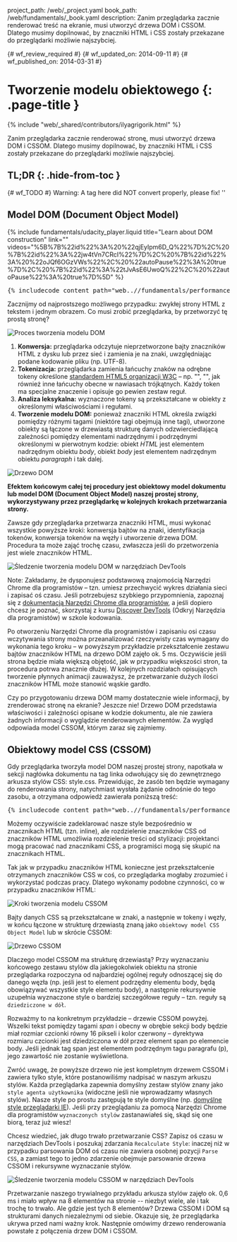 project_path: /web/_project.yaml
book_path: /web/fundamentals/_book.yaml
description: Zanim przeglądarka zacznie renderować treść na ekranie, musi utworzyć drzewa DOM i CSSOM. Dlatego musimy dopilnować, by znaczniki HTML i CSS zostały przekazane do przeglądarki możliwie najszybciej.

{# wf_review_required #}
{# wf_updated_on: 2014-09-11 #}
{# wf_published_on: 2014-03-31 #}

# Tworzenie modelu obiektowego {: .page-title }

{% include "web/_shared/contributors/ilyagrigorik.html" %}


Zanim przeglądarka zacznie renderować stronę, musi utworzyć drzewa DOM i CSSOM. Dlatego musimy dopilnować, by znaczniki HTML i CSS zostały przekazane do przeglądarki możliwie najszybciej.



## TL;DR {: .hide-from-toc }
{# wf_TODO #}
Warning: A tag here did NOT convert properly, please fix! ''


## Model DOM (Document Object Model)

{% include fundamentals/udacity_player.liquid title="Learn about DOM construction" link="" videos="%5B%7B%22id%22%3A%20%22qjEyIpm6D_Q%22%7D%2C%20%7B%22id%22%3A%22jw4tVn7CRcI%22%7D%2C%20%7B%22id%22%3A%20%22oJQf6OGzVWs%22%2C%20%22autoPause%22%3A%20true%7D%2C%20%7B%22id%22%3A%22tJvAsE6UwoQ%22%2C%20%22autoPause%22%3A%20true%7D%5D" %}

<pre class="prettyprint">
{% includecode content_path="web..//fundamentals/performance/critical-rendering-path/_code/basic_dom.html" region_tag="full" %}
</pre>

Zacznijmy od najprostszego możliwego przypadku: zwykłej strony HTML z tekstem i jednym obrazem. Co musi zrobić przeglądarka, by przetworzyć tę prostą stronę?

<img src="images/full-process.png" alt="Proces tworzenia modelu DOM">

1. **Konwersja:** przeglądarka odczytuje nieprzetworzone bajty znaczników HTML z dysku lub przez sieć i zamienia je na znaki, uwzględniając podane kodowanie pliku (np. UTF-8).
1. **Tokenizacja:** przeglądarka zamienia łańcuchy znaków na odrębne tokeny określone [standardem HTML5 organizacji W3C](http://www.w3.org/TR/html5/) &ndash; np. "<html>", "<body>", jak również inne łańcuchy obecne w nawiasach trójkątnych. Każdy token ma specjalne znaczenie i opisuje go pewien zestaw reguł.
1. **Analiza leksykalna:** wyznaczone tokeny są przekształcane w obiekty z określonymi właściwościami i regułami.
1. **Tworzenie modelu DOM:** ponieważ znaczniki HTML określa związki pomiędzy różnymi tagami (niektóre tagi obejmują inne tagi), utworzone obiekty są łączone w drzewiastą strukturę danych odzwierciedlającą zależności pomiędzy elementami nadrzędnymi i podrzędnymi określonymi w pierwotnym kodzie: obiekt _HTML_ jest elementem nadrzędnym obiektu _body_, obiekt _body_ jest elementem nadrzędnym obiektu _paragraph_ i tak dalej.

<img src="images/dom-tree.png" class="center" alt="Drzewo DOM">

**Efektem końcowym całej tej procedury jest obiektowy model dokumentu lub model DOM (Document Object Model) naszej prostej strony, wykorzystywany przez przeglądarkę w kolejnych krokach przetwarzania strony.**

Zawsze gdy przeglądarka przetwarza znaczniki HTML, musi wykonać wszystkie powyższe kroki: konwersja bajtów na znaki, identyfikacja tokenów, konwersja tokenów na węzły i utworzenie drzewa DOM. Procedura ta może zająć trochę czasu, zwłaszcza jeśli do przetworzenia jest wiele znaczników HTML.

<img src="images/dom-timeline.png" class="center" alt="Śledzenie tworzenia modelu DOM w narzędziach DevTools">

<!-- TODO: Verify note type! -->
Note: Zakładamy, że dysponujesz podstawową znajomością Narzędzi Chrome dla programistów &ndash; tzn. umiesz przechwycić wykres działania sieci i zapisać oś czasu. Jeśli potrzebujesz szybkiego przypomnienia, zapoznaj się z <a href='https://developer.chrome.com/devtools'>dokumentacją Narzędzi Chrome dla programistów</a>, a jeśli dopiero chcesz je poznać, skorzystaj z kursu <a href='http://discover-devtools.codeschool.com/'>Discover DevTools</a> (Odkryj Narzędzia dla programistów) w szkole kodowania.

Po otworzeniu Narzędzi Chrome dla programistów i zapisaniu osi czasu wczytywania strony można przeanalizować rzeczywisty czas wymagany do wykonania tego kroku &ndash; w powyższym przykładzie przekształcenie zestawu bajtów znaczników HTML na drzewo DOM zajęło ok. 5 ms. Oczywiście jeśli strona będzie miała większą objętość, jak w przypadku większości stron, ta procedura potrwa znacznie dłużej. W kolejnych rozdziałach opisujących tworzenie płynnych animacji zauważysz, że przetwarzanie dużych ilości znaczników HTML może stanowić wąskie gardło.

Czy po przygotowaniu drzewa DOM mamy dostatecznie wiele informacji, by zrenderować stronę na ekranie? Jeszcze nie! Drzewo DOM przedstawia właściwości i zależności opisane w kodzie dokumentu, ale nie zawiera żadnych informacji o wyglądzie renderowanych elementów. Za wygląd odpowiada model CSSOM, którym zaraz się zajmiemy.

## Obiektowy model CSS (CSSOM)

Gdy przeglądarka tworzyła model DOM naszej prostej strony, napotkała w sekcji nagłówka dokumentu na tag linka odwołujący się do zewnętrznego arkusza stylów CSS: style.css. Przewidując, że zasób ten będzie wymagany do renderowania strony, natychmiast wysłała żądanie odnośnie do tego zasobu, a otrzymana odpowiedź zawierała poniższą treść:

<pre class="prettyprint">
{% includecode content_path="web..//fundamentals/performance/critical-rendering-path/_code/style.css" region_tag="full" lang=css %}
</pre>

Możemy oczywiście zadeklarować nasze style bezpośrednio w znacznikach HTML (tzn. inline), ale rozdzielenie znaczników CSS od znaczników HTML umożliwia rozdzielenie treści od stylizacji: projektanci mogą pracować nad znacznikami CSS, a programiści mogą się skupić na znacznikach HTML.

Tak jak w przypadku znaczników HTML konieczne jest przekształcenie otrzymanych znaczników CSS w coś, co przeglądarka mogłaby zrozumieć i wykorzystać podczas pracy. Dlatego wykonamy podobne czynności, co w przypadku znaczników HTML:

<img src="images/cssom-construction.png" class="center" alt="Kroki tworzenia modelu CSSOM">

Bajty danych CSS są przekształcane w znaki, a następnie w tokeny i węzły, w końcu łączone w strukturę drzewiastą znaną jako `obiektowy model CSS Object Model` lub w skrócie CSSOM:

<img src="images/cssom-tree.png" class="center" alt="Drzewo CSSOM">

Dlaczego model CSSOM ma strukturę drzewiastą? Przy wyznaczaniu końcowego zestawu stylów dla jakiegokolwiek obiektu na stronie przeglądarka rozpoczyna od najbardziej ogólnej reguły odnoszącej się do danego węzła (np. jeśli jest to element podrzędny elementu body, będą obowiązywać wszystkie style elementu body), a następnie rekursywnie uzupełnia wyznaczone style o bardziej szczegółowe reguły &ndash; tzn. reguły są `dziedziczone w dół`.

Rozważmy to na konkretnym przykładzie &ndash; drzewie CSSOM powyżej. Wszelki tekst pomiędzy tagami _span_ i obecny w obrębie sekcji body będzie miał rozmiar czcionki równy 16 pikseli i kolor czerwony &ndash; dyrektywa rozmiaru czcionki jest dziedziczona w dół przez element span po elemencie body. Jeśli jednak tag span jest elementem podrzędnym tagu paragrafu (p), jego zawartość nie zostanie wyświetlona.

Zwróć uwagę, że powyższe drzewo nie jest kompletnym drzewem CSSOM i zawiera tylko style, które postanowiliśmy nadpisać w naszym arkuszu stylów. Każda przeglądarka zapewnia domyślny zestaw stylów znany jako `style agenta użytkownika` (widoczne jeśli nie wprowadzamy własnych stylów). Nasze style po prostu zastępują te style domyślne (np. [domyślne style przeglądarki IE](http://www.iecss.com/)). Jeśli przy przeglądaniu za pomocą Narzędzi Chrome dla programistów `wyznaczonych stylów` zastanawiałeś się, skąd się one biorą, teraz już wiesz!

Chcesz wiedzieć, jak długo trwało przetwarzanie CSS? Zapisz oś czasu w narzędziach DevTools i poszukaj zdarzania `Recalculate Style`: inaczej niż w przypadku parsowania DOM oś czasu nie zawiera osobnej pozycji `Parse CSS`, a zamiast tego to jedno zdarzenie obejmuje parsowanie drzewa CSSOM i rekursywne wyznaczanie stylów.

<img src="images/cssom-timeline.png" class="center" alt="Śledzenie tworzenia modelu CSSOM w narzędziach DevTools">

Przetwarzanie naszego trywialnego przykładu arkusza stylów zajęło ok. 0,6 ms i miało wpływ na 8 elementów na stronie -- niezbyt wiele, ale i tak trochę to trwało. Ale gdzie jest tych 8 elementów? Drzewa CSSOM i DOM są strukturami danych niezależnymi od siebie. Okazuje się, że przeglądarka ukrywa przed nami ważny krok. Następnie omówimy drzewo renderowania powstałe z połączenia drzew DOM i CSSOM.



